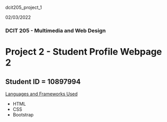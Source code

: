 dcit205_project_1

02/03/2022
### DCIT 205 - Multimedia and Web Design

# Project 2 - Student Profile Webpage 2
## Student ID = 10897994

<u>Languages and Frameworks Used</u>
- HTML
- CSS
- Bootstrap
